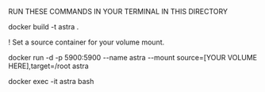 RUN THESE COMMANDS IN YOUR TERMINAL IN THIS DIRECTORY

docker build -t astra .

! Set a source container for your volume mount.

docker run -d -p 5900:5900 --name astra --mount source=[YOUR VOLUME HERE],target=/root astra

docker exec -it astra bash
